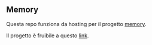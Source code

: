 ## Memory

Questa repo funziona da hosting per il progetto [memory](https://github.com/master-mwt/js-ricdip-memory).

Il progetto è fruibile a questo [link](https://master-mwt.github.io/memory/).

